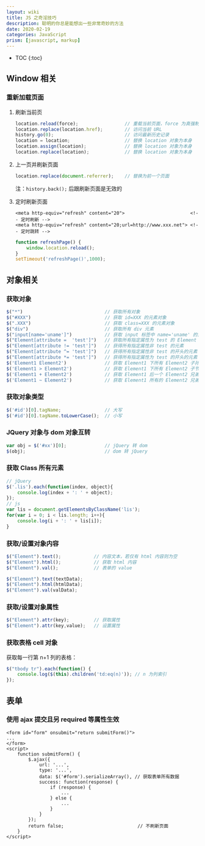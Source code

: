 ```yaml
---
layout: wiki
title: JS 之奇淫技巧
description: 聪明的你总是能想出一些非常奇妙的方法
date: 2020-02-19
categories: JavaScript
prism: [javascript, markup]
---
```


* TOC
{:toc}

## Window 相关

### 重新加载页面

1. 刷新当前页

    ```javascript
    location.reload(force);                 // 重载当前页面，force 为真强制刷新
    location.replace(location.href);        // 访问当前 URL
    history.go(0);                          // 访问最新历史记录
    location = location;                    // 替换 location 对象为本身
    location.assign(location);              // 替换 location 对象为本身
    location.replace(location);             // 替换 location 对象为本身
    ```

2. 上一页并刷新页面

    ```javascript
    location.replace(document.referrer);    // 替换为前一个页面
    ```

    注：`history.back();` 后跟刷新页面是无效的

3. 定时刷新页面

    ```markup
    <meta http-equiv="refresh" content="20">                        <!-- 定时刷新 -->
    <meta http-equiv="refresh" content="20;url=http://www.xxx.net"> <!-- 定时跳转 -->
    ```

    ```javascript
    function refreshPage() {
        window.location.reload();
    }
    setTimeout('refreshPage()',1000);
    ```

## 对象相关

### 获取对象

```javascript
$("*")                              // 获取所有对象
$("#XXX")                           // 获取 id=XXX 的元素对象
$(".XXX")                           // 获取 class=XXX 的元素对象
$("div")                            // 获取所有 div 元素
$("input[name='uname']")            // 获取 input 标签中 name='uname' 的对象
$("Element[attribute =  'test']")   // 获取所有指定属性为 test 的 Element 元素
$("Element[attribute != 'test']")   // 获得所有指定属性非 test 的元素
$("Element[attribute ^= 'test']")   // 获得所有指定属性非 test 的开头的元素
$("Element[attribute *= 'test']")   // 获得所有指定属性为 test 的开头的元素
$('Element1 Element2')              // 获取 Element1 下所有 Element2 子孙节点
$('Element1 > Element2')            // 获取 Element1 下所有 Element2 子节点
$('Element1 + Element2')            // 获取 Element1 后一个 Element2 兄弟节点
$('Element1 ~ Element2')            // 获取 Element1 所有的 Element2 兄弟节点
```

### 获取对象类型

```javascript
$('#id')[0].tagName;                // 大写
$('#id')[0].tagName.toLowerCase();  // 小写
```

### JQuery 对象与 dom 对象互转

```javascript
var obj = $('#xx')[0];              // jQuery 转 dom
$(obj);                             // dom 转 jQuery
```

### 获取 Class 所有元素

```javascript
// jQuery
$('.lis').each(function(index, object){
    console.log(index + ': ' + object);
});
// js
var lis = document.getElementsByClassName('lis');
for(var i = 0; i < lis.length; i++){
    console.log(i + ': ' + lis[i]);
}
```

### 获取/设置对象内容

```javascript
$("Element").text();            // 内容文本，若仅有 html 内容则为空
$("Element").html();            // 获取 html 内容
$("Element").val();             // 表单的 value

$("Element").text(textData);
$("Element").html(htmlData);
$("Element").val(valData);
```

### 获取/设置对象属性

```javascript
$("Element").attr(key);         // 获取属性
$("Element").attr(key,value);   // 设置属性
```

### 获取表格 cell 对象

获取每一行第 n+1 列的表格：

```javascript
$("tbody tr").each(function() {
    console.log($(this).children('td:eq(n)')); // n 为列索引
});
```

## 表单

### 使用 ajax 提交且另 required 等属性生效

```markup
<form id="form" onsubmit="return submitForm()">
...
</form>
<script>
    function submitForm() {
        $.ajax({
            url: '...',
            type: '...',
            data: $('#form').serializeArray(), // 获取表单所有数据
            success: function(response) {
                if (response) {
                    ...
                } else {
                    ...
                }
            }
        });
        return false;                           // 不刷新页面
    }
</script>
```